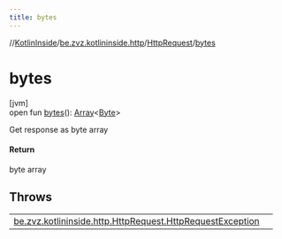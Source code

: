 ```yaml
---
title: bytes
---
```

//[KotlinInside](../../../index.html)/[be.zvz.kotlininside.http](../index.html)/[HttpRequest](index.html)/[bytes](bytes.html)



# bytes



[jvm]\
open fun [bytes](bytes.html)(): [Array](https://kotlinlang.org/api/latest/jvm/stdlib/kotlin/-array/index.html)&lt;[Byte](https://kotlinlang.org/api/latest/jvm/stdlib/kotlin/-byte/index.html)&gt;



Get response as byte array



#### Return



byte array



## Throws


| | |
|---|---|
| [be.zvz.kotlininside.http.HttpRequest.HttpRequestException](-http-request-exception/index.html) |  |



